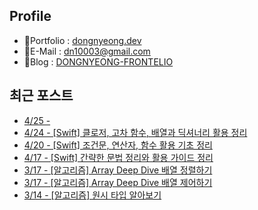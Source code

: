 


## Profile
- 🙂Portfolio : [dongnyeong.dev](https://www.dongnyeong.com)
- 📧E-Mail : dn10003@gmail.com
- 🌟Blog : [DONGNYEONG-FRONTELIO](https://kdn0325.github.io/)

## 최근 포스트
 - [4/25 - ](https://kdn0325.github.io/2025-04-25-2025-04-24-1.html)
 - [4/24 - [Swift] 클로저, 고차 함수, 배열과 딕셔너리 활용 정리](https://kdn0325.github.io/development/2025-04-24-2.html)
 - [4/20 - [Swift] 조건문, 연산자, 함수 활용 기초 정리](https://kdn0325.github.io/development/2025-04-20-1.html)
 - [4/17 - [Swift] 간략한 문법 정리와 활용 가이드 정리](https://kdn0325.github.io/development/2025-04-17-1.html)
 - [3/17 - [알고리즘] Array Deep Dive 배열 정렬하기](https://kdn0325.github.io/algorithm/2025-03-17-1.html)
 - [3/17 - [알고리즘] Array Deep Dive 배열 제어하기](https://kdn0325.github.io/algorithm/2025-03-17-2.html)
 - [3/14 - [알고리즘] 원시 타입 알아보기](https://kdn0325.github.io/algorithm/2025-03-14-1.html)
